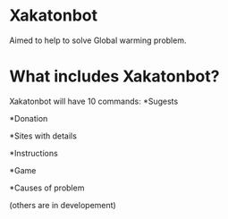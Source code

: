 # Xakatonbot

Aimed to help to solve Global warming problem.

# What includes Xakatonbot?

Xakatonbot will have 10 commands:
*Sugests

*Donation

*Sites with details

*Instructions

*Game

*Causes of problem

(others are in developement)
